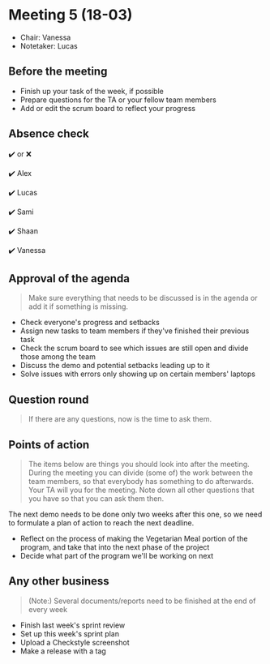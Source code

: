 # Meeting 5 (18-03)
- Chair: Vanessa
- Notetaker: Lucas



## Before the meeting

- Finish up your task of the week, if possible
- Prepare questions for the TA or your fellow team members
- Add or edit the scrum board to reflect your progress



## Absence check
:heavy_check_mark: or :x: <br/>

:heavy_check_mark: Alex

:heavy_check_mark: Lucas

:heavy_check_mark: Sami

:heavy_check_mark: Shaan

:heavy_check_mark: Vanessa



## Approval of the agenda
> Make sure everything that needs to be discussed is in the agenda or add it if something is missing.

- Check everyone's progress and setbacks
- Assign new tasks to team members if they've finished their previous task
- Check the scrum board to see which issues are still open and divide those among the team
- Discuss the demo and potential setbacks leading up to it
- Solve issues with errors only showing up on certain members' laptops




## Question round
> If there are any questions, now is the time to ask them.
 


## Points of action
> The items below are things you should look into after the meeting. During the meeting you can divide (some of) the work between the team members, so that everybody has something to do afterwards.
> Your TA will you for the meeting. Note down all other questions that you have so that you can ask them then.

The next demo needs to be done only two weeks after this one, so we need to formulate a plan of action to reach the next deadline.
- Reflect on the process of making the Vegetarian Meal portion of the program, and take that into the next phase of the project
- Decide what part of the program we'll be working on next



## Any other business
> (Note:) Several documents/reports need to be finished at the end of every week
- Finish last week's sprint review
- Set up this week's sprint plan
- Upload a Checkstyle screenshot
- Make a release with a tag